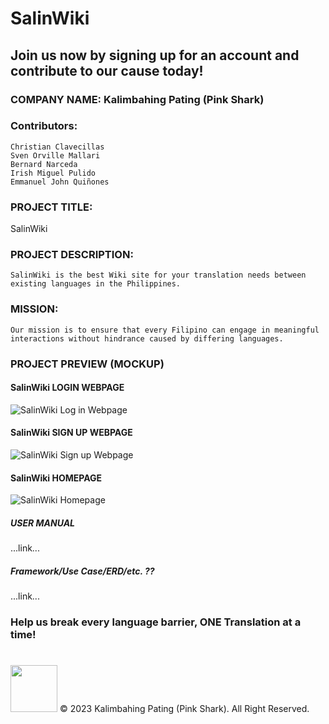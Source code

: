 # SalinWiki
## Join us now by signing up for an account and contribute to our cause today! 
### COMPANY NAME: Kalimbahing Pating (Pink Shark)
### Contributors:
    Christian Clavecillas
    Sven Orville Mallari
    Bernard Narceda
    Irish Miguel Pulido
    Emmanuel John Quiñones

### PROJECT TITLE:
SalinWiki
### PROJECT DESCRIPTION:
    SalinWiki is the best Wiki site for your translation needs between existing languages in the Philippines.
### MISSION:
    Our mission is to ensure that every Filipino can engage in meaningful interactions without hindrance caused by differing languages. 

### PROJECT PREVIEW (MOCKUP)
#### SalinWiki LOGIN WEBPAGE
![SalinWiki Log in Webpage](https://github.com/clavecillascc/SalinWiki/assets/104261996/62b7f6e0-5738-46e6-b1ee-63d71db17c28)

#### SalinWiki SIGN UP WEBPAGE
![SalinWiki Sign up Webpage](https://github.com/clavecillascc/SalinWiki/assets/104261996/1da2efa2-85b8-4172-92b0-2d693e25d92c)

#### SalinWiki HOMEPAGE 
![SalinWiki Homepage](https://github.com/clavecillascc/SalinWiki/assets/104261996/0cea3f26-0c6e-4c39-a902-6f48ac07c656)

##### USER MANUAL
...link...

##### Framework/Use Case/ERD/etc. ??
...link...

### Help us break every language barrier, ONE Translation at a time!
#
<img src="https://github.com/clavecillascc/SalinWiki/assets/104261996/513e46d1-b288-47e8-ad9b-cff42f98c998" width="75" height="75">
© 2023 Kalimbahing Pating (Pink Shark). All Right Reserved.
